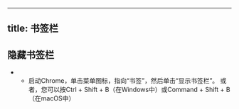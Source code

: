
---
title: 书签栏
---
 
## 隐藏书签栏
- * 启动Chrome，单击菜单图标，指向“书签”，然后单击“显示书签栏”。 或者，您可以按Ctrl + Shift + B（在Windows中）或Command + Shift + B（在macOS中）